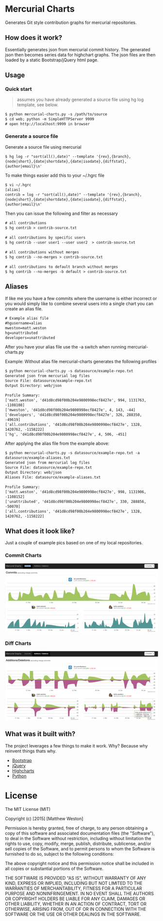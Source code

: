 # Mercurial Charts

Generates Git style contribution graphs for mercurial repositories. 

## How does it work?

Essentially generates json from mercurial commit history. The generated json then becomes series data for highchart graphs. The json files are then loaded by a static Bootstrap/jQuery html page.

## Usage

### Quick start

> assumes you have already generated a source file using hg log template, see below.

    $ python mercurial-charts.py -s /path/to/source
    $ cd web; python -m SimpleHTTPServer 9999
    # open http://localhost:9999 in browser

### Generate a source file
Generate a source file using mercurial

    $ hg log -r "sort(all(),date)" --template '{rev},{branch},{node|short},{date|shortdate},{date|isodate},{diffstat},{author|email}\n'

To make things easier add this to your ~/.hgrc file

    $ vi ~/.hgrc
    [alias]
    contrib = log -r "sort(all(),date)" --template '{rev},{branch},{node|short},{date|shortdate},{date|isodate},{diffstat},{author|email}\n'

Then you can issue the following and filter as necessary

    # all contributions
    $ hg contrib > contrib-source.txt 

    # all contributions by specific users
    $ hg contrib --user user1 --user user2  > contrib-source.txt 

    # all contributions without merges
    $ hg contrib --no-merges > contrib-source.txt 

    # all contributions to default branch without merges
    $ hg contrib --no-merges -b default > contrib-source.txt 

## Aliases

If like me you have a few commits where the username is either incorrect or you would simply like to combine several users into a single chart you can create an alias file.

    # Example alias file
    #hgusername=alias
    mweston=matt.weston
    hg=unattributed
    developers=unattributed

After you have your alias file use the -a switch when running mercurial-charts.py

Example: Without alias file mercurial-charts generates the following profiles

    $ python mercurial-charts.py -s datasource/example-repo.txt
    Generated json from mercurial log files
    Source File: datasource/example-repo.txt
    Output Directory: web/json
    
    Profile Summary:
    ['matt.weston', 'd41d8cd98f00b204e9800998ecf8427e', 994, 1131763, -1108108]
    ['mweston', 'd41d8cd98f00b204e9800998ecf8427e', 4, 143, -44]
    ['developers', 'd41d8cd98f00b204e9800998ecf8427e', 326, 288350, -49619]
    ['all.contributions', 'd41d8cd98f00b204e9800998ecf8427e', 1328, 1420762, -1158222]
    ['hg', 'd41d8cd98f00b204e9800998ecf8427e', 4, 506, -451]

After applying the alias file from the example above:

    $ python mercurial-charts.py -s datasource/example-repo.txt -a datasource/example-aliases.txt 
    Generated json from mercurial log files
    Source File: datasource/example-repo.txt
    Output Directory: web/json
    Aliases File: datasource/example-aliases.txt
    
    Profile Summary:
    ['matt.weston', 'd41d8cd98f00b204e9800998ecf8427e', 998, 1131906, -1108152]
    ['unattributed', 'd41d8cd98f00b204e9800998ecf8427e', 330, 288856, -50070]
    ['all.contributions', 'd41d8cd98f00b204e9800998ecf8427e', 1328, 1420762, -1158222]

## What does it look like?

Just a couple of example pics based on one of my local repositories.

### Commit Charts
![Alt text](https://raw.githubusercontent.com/mattyboy/mercurial-charts/master/docs/commits.png)

### Diff Charts
![Alt text](https://raw.githubusercontent.com/mattyboy/mercurial-charts/master/docs/diffs.png)

## What was it built with?

The project leverages a few things to make it work. Why? Because why reinvent things thats why.
 
- [Bootstrap](http://getbootstrap.com/)
- [jQuery](http://jquery.com/)
- [Highcharts](http://www.highcharts.com/)
- [Python](https://www.python.org/)

# License

The MIT License (MIT)

Copyright (c) [2015] [Matthew Weston]

Permission is hereby granted, free of charge, to any person obtaining a copy
of this software and associated documentation files (the "Software"), to deal
in the Software without restriction, including without limitation the rights
to use, copy, modify, merge, publish, distribute, sublicense, and/or sell
copies of the Software, and to permit persons to whom the Software is
furnished to do so, subject to the following conditions:

The above copyright notice and this permission notice shall be included in all
copies or substantial portions of the Software.

THE SOFTWARE IS PROVIDED "AS IS", WITHOUT WARRANTY OF ANY KIND, EXPRESS OR
IMPLIED, INCLUDING BUT NOT LIMITED TO THE WARRANTIES OF MERCHANTABILITY,
FITNESS FOR A PARTICULAR PURPOSE AND NONINFRINGEMENT. IN NO EVENT SHALL THE
AUTHORS OR COPYRIGHT HOLDERS BE LIABLE FOR ANY CLAIM, DAMAGES OR OTHER
LIABILITY, WHETHER IN AN ACTION OF CONTRACT, TORT OR OTHERWISE, ARISING FROM,
OUT OF OR IN CONNECTION WITH THE SOFTWARE OR THE USE OR OTHER DEALINGS IN THE
SOFTWARE.

